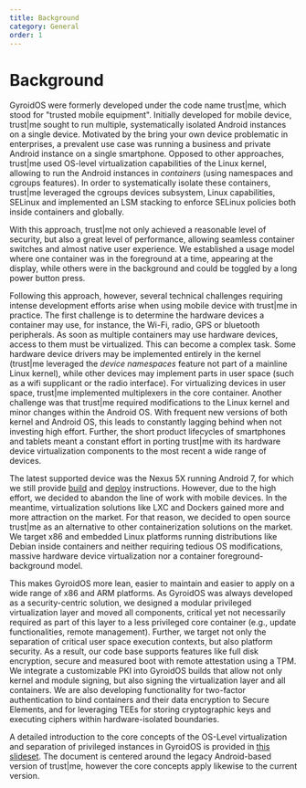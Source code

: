 ```yaml
---
title: Background
category: General
order: 1
---
```


# Background

GyroidOS were formerly developed under the code name trust\|me, which stood for "trusted mobile equipment".
Initially developed for mobile device, trust\|me sought to run multiple, systematically isolated Android instances on a
single device. Motivated by the bring your own device problematic in enterprises, a prevalent use case was running a business
and private Android instance on a single smartphone. Opposed to other approaches, trust\|me used OS-level
virtualization capabilities of the Linux kernel, allowing to run the Android instances in _containers_ (using
namespaces and cgroups features). In order to systematically isolate these containers, trust\|me leveraged the
cgroups devices subsystem, Linux capabilities, SELinux and implemented an LSM stacking to enforce SELinux
policies both inside containers and globally.

With this approach, trust\|me not only achieved a reasonable level of security, but also a great level of
performance, allowing seamless container switches and almost native user experience. We established a usage
model where one container was in the foreground at a time, appearing at the display, while others were in the
background and could be toggled by a long power button press.

Following this approach, however, several technical challenges requiring intense development efforts arise
when using mobile device with trust\|me in practice.
The first challenge is to determine the hardware devices a container may use, for instance, the Wi-Fi, radio,
GPS or bluetooth peripherals. As soon as multiple containers may use hardware devices, access to them must be
virtualized. This can become a complex task. Some hardware device drivers may be implemented entirely in the
kernel (trust\|me leveraged the _device namespaces_ feature not part of a mainline Linux kernel), while other
devices may implement parts in user space (such as a wifi supplicant or the radio interface). For virtualizing
devices in user space, trust\|me implemented multiplexers in the core container.
Another challenge was that trust\|me required modifications to the Linux kernel and minor changes within the
Android OS. With frequent new versions of both kernel and Android OS, this leads to constantly lagging behind
when not investing high effort. Further, the short product lifecycles of smartphones and tablets meant a
constant effort in porting trust\|me with its hardware device virtualization components to the most recent a
wide range of devices.

The latest supported device was the Nexus 5X running Android 7, for which we still provide
[build](/build/android) and [deploy](/deploy/smartphone) instructions. However, due to the high effort, we
decided to abandon the line of work with mobile devices. In the meantime, virtualization solutions like LXC
and Dockers gained more and more attraction on the market. For that reason, we decided to open source
trust\|me as an alternative to other
containerization solutions on the market. We target x86 and embedded Linux platforms running distributions
like Debian inside containers and neither requiring tedious OS modifications, massive hardware device
virtualization nor a container foreground-background model.

This makes GyroidOS more lean, easier to maintain and easier to apply on a wide range of x86 and ARM
platforms.
As GyroidOS was always developed as a security-centric solution, we designed a modular privileged
virtualization layer and moved all components, critical yet not necessarily required as part of this layer to
a less privileged core container (e.g., update functionalities, remote management).
Further, we target not only the separation of critical user space execution contexts, but also platform
security. As a result, our code base supports features like full disk encryption, secure and measured boot with remote attestation
using a TPM. We integrate a customizable PKI into GyroidOS builds that allow not only kernel and module
signing, but also signing the virtualization layer and all containers.
We are also developing functionality for two-factor authentication to bind containers and their data
encryption to Secure Elements, and for leveraging TEEs for storing cryptographic keys and executing ciphers
within hardware-isolated boundaries.

A detailed introduction to the core concepts of the OS-Level virtualization
and separation of privileged instances in GyroidOS is provided in [this slideset](https://github.com/trustm3/trustme_main/raw/master/doc/trustme.pdf).
The document is centered around the legacy Android-based version of trust\|me, however the
core concepts apply likewise to the current version.
